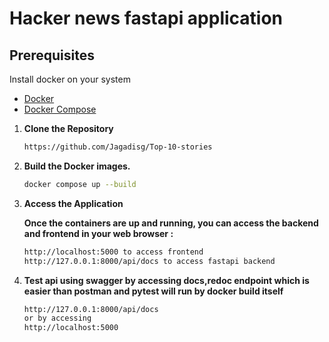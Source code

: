 # Hacker news fastapi application

## Prerequisites

Install docker on your system

- [Docker](https://www.docker.com/get-started)
- [Docker Compose](https://docs.docker.com/compose/install/)


1. **Clone the Repository**

   ```sh
   https://github.com/Jagadisg/Top-10-stories

2. **Build the Docker images.**

    ```sh
    docker compose up --build

3. **Access the Application**

    **Once the containers are up and running, you can access the backend and frontend in your web browser :**

    ```sh
    http://localhost:5000 to access frontend 
    http://127.0.0.1:8000/api/docs to access fastapi backend 

4. **Test api using swagger by accessing docs,redoc endpoint which is easier than postman and pytest will run by docker build itself**

    ```sh
    http://127.0.0.1:8000/api/docs
    or by accessing 
    http://localhost:5000
